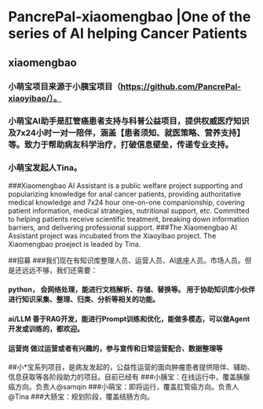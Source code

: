 # PancrePal-xiaomengbao |One of the series of AI helping Cancer Patients

## xiaomengbao
### 小萌宝项目来源于小胰宝项目（https://github.com/PancrePal-xiaoyibao/）。
### 小萌宝AI助手是肛管癌患者支持与科普公益项目，提供权威医疗知识及7x24小时一对一陪伴，涵盖【患者须知、就医策略、营养支持】等。致力于帮助病友科学治疗，打破信息壁垒，传递专业支持。
### 小萌宝发起人Tina。

###Xiaomengbao AI Assistant is a public welfare project supporting and popularizing knowledge for anal cancer patients, providing authoritative medical knowledge and 7x24 hour one-on-one companionship, covering patient information, medical strategies, nutritional support, etc. Committed to helping patients receive scientific treatment, breaking down information barriers, and delivering professional support.
###The Xiaomengbao AI Assistant project was incubated from the Xiaoyibao project. The Xiaomengbao proeject is leaded by Tina.


##招募
###我们现在有知识库整理人员、运营人员、AI底座人员。市场人员。但是还远远不够，我们还需要：
#### python， 会网络处理，能进行文档解析、存储、替换等。 用于协助知识库小伙伴进行知识采集、整理、归类、分析等相关的功能。
#### ai/LLM   善于RAG开发，能进行Prompt训练和优化，能做多模态，可以做Agent开发或训练的，都欢迎。
#### 运营岗    做过运营或者有兴趣的，参与宣传和日常运营配合、数据整理等




##小*宝系列项目，是病友发起的，公益性运营的面向肿瘤患者提供陪伴、辅助、信息获取等各阶段助力的项目。目前已经有
###小胰宝：在线运行中，覆盖胰腺癌方向。负责人@samqin
###小萌宝：即将运行，覆盖肛管癌方向。负责人@Tina
###大肠宝：规划阶段，覆盖结肠方向。
